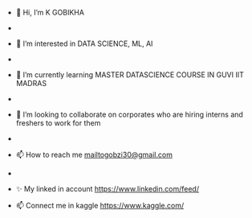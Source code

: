 - 👋 Hi, I’m K GOBIKHA 
- 
- 👀 I’m interested in DATA SCIENCE, ML, AI
- 
- 🌱 I’m currently learning MASTER DATASCIENCE COURSE IN GUVI IIT MADRAS
- 
- 💞️ I’m looking to collaborate on corporates who are hiring interns and freshers to work for them
- 
- 📫 How to reach me mailtogobzi30@gmail.com
- 
- ✨ My linked in account https://www.linkedin.com/feed/

- 📫 Connect me in kaggle https://www.kaggle.com/

<!---
Gobikha/Gobikha is a ✨ special ✨ repository because its `README.md` (this file) appears on your GitHub profile.
You can click the Preview link to take a look at your changes.
--->
